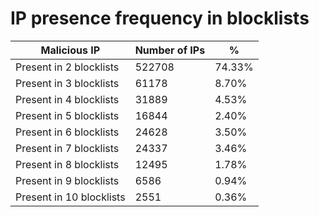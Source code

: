 # IP presence frequency in blocklists
| Malicious IP | Number of IPs | % |
|----|----|----|
| Present in 2 blocklists | 522708 | 74.33% |
| Present in 3 blocklists | 61178 | 8.70% |
| Present in 4 blocklists | 31889 | 4.53% |
| Present in 5 blocklists | 16844 | 2.40% |
| Present in 6 blocklists | 24628 | 3.50% |
| Present in 7 blocklists | 24337 | 3.46% |
| Present in 8 blocklists | 12495 | 1.78% |
| Present in 9 blocklists | 6586 | 0.94% |
| Present in 10 blocklists | 2551 | 0.36% |
